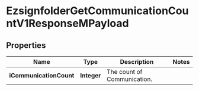 

# EzsignfolderGetCommunicationCountV1ResponseMPayload

## Properties

Name | Type | Description | Notes
------------ | ------------- | ------------- | -------------
**iCommunicationCount** | **Integer** | The count of Communication. | 




